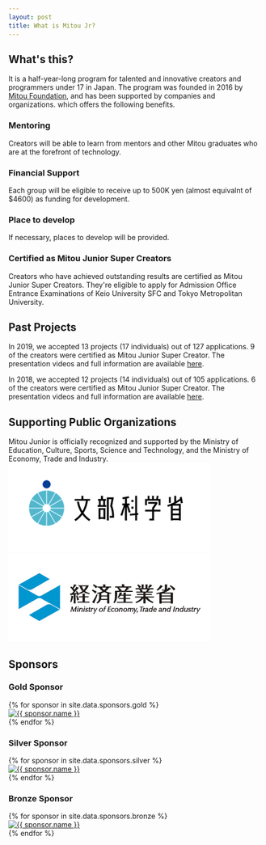 ```yaml
---
layout: post
title: What is Mitou Jr?
---
```


## What's this?
It is a half-year-long program for talented and innovative creators and programmers under 17 in Japan. The program was founded in 2016 by <a href="https://www.mitou.org/">Mitou Foundation</a>, and has been supported by companies and organizations. which offers the following benefits.

### Mentoring
Creators will be able to learn from mentors and other Mitou graduates who are at the forefront of technology.

### Financial Support
Each group will be eligible to receive up to 500K yen  (almost equivalnt of $4600)  as funding for development.

### Place to develop
If necessary, places to develop will be provided.

### Certified as Mitou Junior Super Creators
Creators who have achieved outstanding results are certified as Mitou Junior Super Creators. They're eligible to apply for Admission Office Entrance Examinations of Keio University SFC and Tokyo Metropolitan University.

## Past Projects
In 2019, we accepted 13 projects (17 individuals) out of 127 applications. 9 of the creators were certified as Mitou Junior Super Creator. The presentation videos and full information are available <a href="/projects/2019">here</a>.

In 2018, we accepted 12 projects (14 individuals) out of 105 applications. 6 of the creators were certified as Mitou Junior Super Creator. The presentation videos and full information are available <a href="/projects/2018">here</a>.

<h2>Supporting Public Organizations</h2>
Mitou Junior is officially recognized and supported by the Ministry of Education, Culture, Sports, Science and Technology, and the Ministry of Economy, Trade and Industry.
<div class="sponsors-list-supporter">
  <a href="https://www.mext.go.jp/" target="_blank">
    <div class="sponsor-supporter sponsor-one">
      <img src="/assets/img/sponsors/mext.png" alt="文部科学省" class="sponsor-img">
    </div>
  </a>
  <a href="https://www.meti.go.jp/" class="sponsor-supporter sponsor-one" target="_blank">
    <div class="sponsor-supporter sponsor-one">
      <img src="/assets/img/sponsors/meti.png" alt="経済産業省" class="sponsor-img">
    </div>
  </a>
</div>

<h2>Sponsors</h2>

<h3>Gold Sponsor</h3>
<div class="sponsors-list-gold">
  {% for sponsor in site.data.sponsors.gold %}
  <a href="{{ sponsor.url }}" target="_blank">
    <div class="sponsor-gold sponsor-one">
      <img src="/assets/img/sponsors/{{ sponsor.img }}" alt="{{ sponsor.name }}" class="sponsor-img">
    </div>
  </a>
  {% endfor %}
</div>

<h3>Silver Sponsor</h3>
<div class="sponsors-list-silver">
  {% for sponsor in site.data.sponsors.silver %}
  <a href="{{ sponsor.url }}" target="_blank">
    <div class="sponsor-silver sponsor-one">
      <img src="/assets/img/sponsors/{{ sponsor.img }}" alt="{{ sponsor.name }}" class="sponsor-img">
    </div>
  </a>
  {% endfor %}
</div>

<h3>Bronze Sponsor</h3>
<div class="sponsors-list-bronze">
  {% for sponsor in site.data.sponsors.bronze %}
  <a href="{{ sponsor.url }}" target="_blank">
    <div class="sponsor-bronze sponsor-one">
      <img src="/assets/img/sponsors/{{ sponsor.img }}" alt="{{ sponsor.name }}" class="sponsor-img">
    </div>
  </a>
  {% endfor %}
</div>


